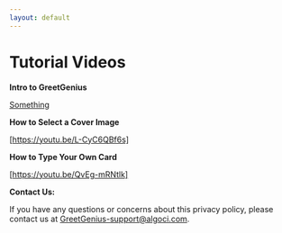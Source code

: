 ```yaml
---
layout: default
---
```

# Tutorial Videos

**Intro to GreetGenius**

<a href="https://youtu.be/REgnHpILoSM"> Something </a>


**How to Select a Cover Image**

[https://youtu.be/L-CyC6QBf6s]

**How to Type Your Own Card**

[https://youtu.be/QvEg-mRNtlk]


**Contact Us:**

If you have any questions or concerns about this privacy policy, please contact us at [GreetGenius-support@algoci.com](mailto:GreetGenius-support@algoci.com).
